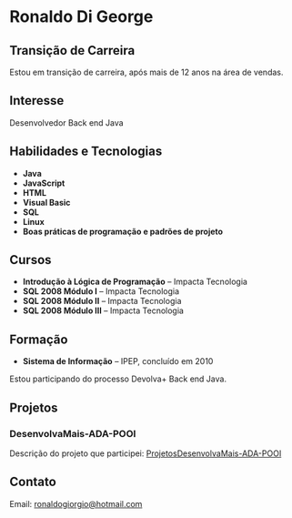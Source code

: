 # Ronaldo Di George

## Transição de Carreira
Estou em transição de carreira, após mais de 12 anos na área de vendas.

## Interesse
Desenvolvedor Back end Java

## Habilidades e Tecnologias
- **Java**
- **JavaScript**
- **HTML**
- **Visual Basic**
- **SQL**
- **Linux**
- **Boas práticas de programação e padrões de projeto**

## Cursos
- **Introdução à Lógica de Programação** – Impacta Tecnologia
- **SQL 2008 Módulo I** – Impacta Tecnologia
- **SQL 2008 Módulo II** – Impacta Tecnologia
- **SQL 2008 Módulo III** – Impacta Tecnologia

## Formação
- **Sistema de Informação** – IPEP, concluído em 2010

Estou participando do processo Devolva+ Back end Java.

## Projetos

### DesenvolvaMais-ADA-POOI
Descrição do projeto que participei: [ProjetosDesenvolvaMais-ADA-POOI](https://github.com/igoreloidiasbranco/ProjetosDesenvolvaMais-ADA-POOI)

## Contato
Email: ronaldogiorgio@hotmail.com


